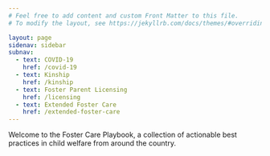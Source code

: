 ```yaml
---
# Feel free to add content and custom Front Matter to this file.
# To modify the layout, see https://jekyllrb.com/docs/themes/#overriding-theme-defaults

layout: page
sidenav: sidebar
subnav:
  - text: COVID-19
    href: /covid-19
  - text: Kinship
    href: /kinship
  - text: Foster Parent Licensing
    href: /licensing
  - text: Extended Foster Care
    href: /extended-foster-care
---
```

Welcome to the Foster Care Playbook, a collection of actionable best practices in child welfare from around the country.